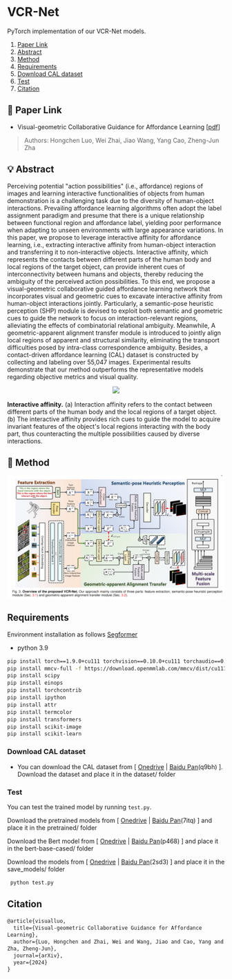 # VCR-Net
PyTorch implementation of our VCR-Net models. 

1. [Paper Link](#1)
2. [Abstract](#2)
3. [Method](#3)
4. [Requirements](#4)
5. [Download CAL dataset](#5)
6. [Test](#6)
7. [Citation](#7)

## 📎 Paper Link <a name="1"></a> 
* Visual-geometric Collaborative Guidance for Affordance Learning  [[pdf]()] 
> Authors:
> Hongchen Luo, Wei Zhai, Jiao Wang, Yang Cao, Zheng-Jun Zha


## 💡 Abstract <a name="2"></a> 
Perceiving potential "action possibilities" (i.e., affordance) regions of images and learning interactive functionalities of objects from human demonstration is a challenging task due to the diversity of human-object interactions. Prevailing affordance learning algorithms often adopt the label assignment paradigm and presume that there is a unique relationship between functional region and affordance label, yielding poor performance when adapting to unseen environments with large appearance variations. In this paper, we propose to leverage interactive affinity for affordance learning, i.e., extracting interactive affinity from human-object interaction and transferring it to non-interactive objects. Interactive affinity, which represents the contacts between different parts of the human body and local regions of the target object, can provide inherent cues of interconnectivity between humans and objects, thereby reducing the ambiguity of the perceived action possibilities. To this end, we propose a visual-geometric collaborative guided affordance learning network that incorporates visual and geometric cues to excavate interactive affinity from human-object interactions jointly. Particularly, a semantic-pose heuristic perception (SHP) module is devised to exploit both semantic and geometric cues to guide the network to focus on interaction-relevant regions, alleviating the effects of combinatorial relational ambiguity. Meanwhile, A geometric-apparent alignment transfer module is introduced to jointly align local regions of apparent and structural similarity, eliminating the transport difficulties posed by intra-class correspondence ambiguity. Besides, a contact-driven affordance learning (CAL) dataset is constructed by collecting and labeling over 55,047 images. Experimental results demonstrate that our method outperforms the representative models regarding objective metrics and visual quality. 

<p align="center">
    <img src="./imgs/fig1.png" width="400"/> <br />
    <em> 
    </em>
</p>

**Interactive affinity.** (a) Interaction affinity refers to the contact between different parts of the human body and the local regions of a target object. (b) The interactive affinity provides rich cues to guide the model to acquire invariant features of the object's local regions interacting with the body part, thus counteracting the multiple possibilities caused by diverse interactions.

## 📖 Method <a name="3"></a> 

<p align="center">
    <img src="./imgs/Method.png" width="800"/> <br />
    <em> 
    </em>
</p>





## Requirements <a name="4"></a>
Environment installation as follows [Segformer](https://github.com/NVlabs/SegFormer)
- python 3.9
```bash 
pip install torch==1.9.0+cu111 torchvision==0.10.0+cu111 torchaudio==0.9.0 -f https://download.pytorch.org/whl/torch_stable.html
pip install mmcv-full -f https://download.openmmlab.com/mmcv/dist/cu111/torch1.9.0/index.html
pip install scipy
pip install einops
pip install torchcontrib
pip install ipython
pip install attr
pip install termcolor
pip install transformers
pip install scikit-image
pip install scikit-learn
```

### Download CAL dataset <a name="5"></a> 
- You can download the CAL dataset from [ [Onedrive]() | [Baidu Pan](https://pan.baidu.com/s/1D5wAZfVWcY94ijYki3z7Fw)(q9bh)  ].
Download the dataset and place it in the dataset/ folder

### Test <a name="6"></a> 
You can test the trained model by running `test.py`.

Download the pretrained models from [ [Onedrive](https://1drv.ms/f/s!AvZMjCSI4SWDbk7Rqn5I2apUhL8?e=Lrs3qR) | [Baidu Pan](https://pan.baidu.com/s/1sEy8eJZbmcjEGAteU3JWaw)(7itq)  ] and place it in the pretrained/ folder

Download the Bert model from [ [Onedrive](https://1drv.ms/f/s!AvZMjCSI4SWDcDIlzpxgSv6A2ao?e=3FaNcw) | [Baidu Pan](https://pan.baidu.com/s/1_VvmPdn7BmQD-nIydsL7rw)(p468)  ] and place it in the bert-base-cased/ folder

Download the models from [ [Onedrive](https://1drv.ms/f/s!AvZMjCSI4SWDbFBLTJIy8UfL4q8?e=gf3XSi) | [Baidu Pan](https://pan.baidu.com/s/1J7NHNZ5mBEAGoiW3yf7qLg)(2sd3)  ] and place it in the save_models/ folder

```bash  
 python test.py  
```
## Citation <a name="7"></a> 

```
@article{visualluo,
  title={Visual-geometric Collaborative Guidance for Affordance Learning},
  author={Luo, Hongchen and Zhai, Wei and Wang, Jiao and Cao, Yang and Zha, Zheng-Jun},
  journal={arXiv},
  year={2024}
}
```

